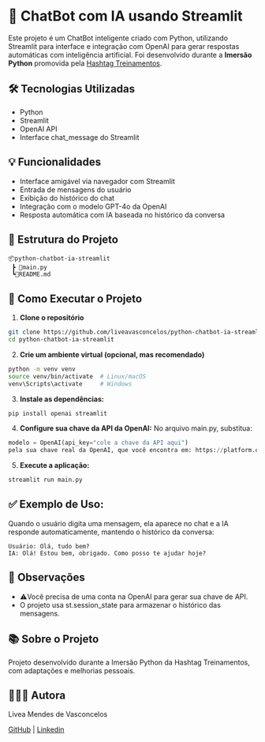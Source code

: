 # 🤖 ChatBot com IA usando Streamlit
Este projeto é um ChatBot inteligente criado com Python, utilizando Streamlit para interface e integração com OpenAI para gerar respostas automáticas com inteligência artificial.
Foi desenvolvido durante a **Imersão Python** promovida pela [Hashtag Treinamentos](https://https://www.hashtagtreinamentos.com/).

## 🛠 Tecnologias Utilizadas
- Python
- Streamlit
- OpenAI API
- Interface chat_message do Streamlit

## 💡 Funcionalidades
- Interface amigável via navegador com Streamlit
- Entrada de mensagens do usuário
- Exibição do histórico do chat
- Integração com o modelo GPT-4o da OpenAI
- Resposta automática com IA baseada no histórico da conversa

## 📁 Estrutura do Projeto
```
📦python-chatbot-ia-streamlit
 ┣ 📄main.py
 ┗📄README.md
```

## 🚀 Como Executar o Projeto
1. **Clone o repositório**
```bash
git clone https://github.com/liveavasconcelos/python-chatbot-ia-streamlit.git
cd python-chatbot-ia-streamlit
```

2. **Crie um ambiente virtual (opcional, mas recomendado)**
```bash
python -m venv venv
source venv/bin/activate  # Linux/macOS
venv\Scripts\activate     # Windows
```

3. **Instale as dependências:**
```bash
pip install openai streamlit
```

4. **Configure sua chave da API da OpenAI:**
No arquivo main.py, substitua:

```python
modelo = OpenAI(api_key="cole a chave da API aqui")
pela sua chave real da OpenAI, que você encontra em: https://platform.openai.com/account/api-keys
```

5. **Execute a aplicação:**
```bash
streamlit run main.py
```

## ✅ Exemplo de Uso:
Quando o usuário digita uma mensagem, ela aparece no chat e a IA responde automaticamente, mantendo o histórico da conversa:

```text
Usuário: Olá, tudo bem?
IA: Olá! Estou bem, obrigado. Como posso te ajudar hoje?
```

## 📌 Observações
- ⚠️Você precisa de uma conta na OpenAI para gerar sua chave de API.
- O projeto usa st.session_state para armazenar o histórico das mensagens.

## 📚 Sobre o Projeto
Projeto desenvolvido durante a Imersão Python da Hashtag Treinamentos, com adaptações e melhorias pessoais.

## 👩🏻‍💻 Autora
Livea Mendes de Vasconcelos

[GitHub](https://github.com/liveavasconcelos) | [Linkedin](https://www.linkedin.com/in/livea-vasconcelos/)
